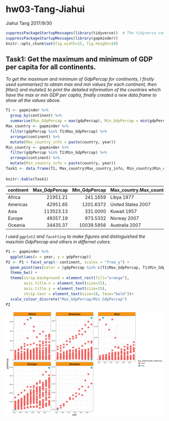 hw03-Tang-Jiahui
================
Jiahui Tang
2017/9/30

``` r
suppressPackageStartupMessages(library(tidyverse))  # The tidyverse contains ggplot2!
suppressPackageStartupMessages(library(gapminder))
knitr::opts_chunk$set(fig.width=15, fig.height=10)
```

Task1: Get the maximum and minimum of GDP per capita for all continents.
------------------------------------------------------------------------

*To get the maximum and minimum of GdpPercap for continents, I firstly used summarise() to obtain max and min values for each continent, then filter() and mutate() to print the detailed information of the countries which have the max or min GDP per captia, finally created a new data.frame to show all the values above.*

``` r
T1 <- gapminder %>% 
  group_by(continent) %>% 
  summarise(Max_GdpPercap = max(gdpPercap), Min_GdpPercap = min(gdpPercap))
Max_country <- gapminder %>% 
  filter(gdpPercap %in% T1$Max_GdpPercap) %>% 
  arrange(continent) %>% 
  mutate(Max_country_info = paste(country, year))
Min_country <- gapminder %>% 
  filter(gdpPercap %in% T1$Min_GdpPercap) %>% 
  arrange(continent) %>% 
  mutate(Min_country_info = paste(country, year))
Task1 <- data.frame(T1, Max_country$Max_country_info, Min_country$Min_country_info)

knitr::kable(Task1)
```

| continent |  Max\_GdpPercap|  Min\_GdpPercap| Max\_country.Max\_country\_info | Min\_country.Min\_country\_info |
|:----------|---------------:|---------------:|:--------------------------------|:--------------------------------|
| Africa    |        21951.21|        241.1659| Libya 1977                      | Congo, Dem. Rep. 2002           |
| Americas  |        42951.65|       1201.6372| United States 2007              | Haiti 2007                      |
| Asia      |       113523.13|        331.0000| Kuwait 1957                     | Myanmar 1952                    |
| Europe    |        49357.19|        973.5332| Norway 2007                     | Bosnia and Herzegovina 1952     |
| Oceania   |        34435.37|      10039.5956| Australia 2007                  | Australia 1952                  |

*I used `ggplot2` and `facetting` to make figures and distinguished the max/min GdpPercap and others in differnet colors.*

``` r
P1 <- gapminder %>% 
  ggplot(aes(x = year, y = gdpPercap))
P2 <- P1 + facet_wrap(~ continent, scales = "free_y") +
  geom_point(aes(color = (gdpPercap %in% c(T1$Max_GdpPercap, T1$Min_GdpPercap))), size = 5) +
  theme_bw() +
  theme(strip.background = element_rect(fill="orange"),
        axis.title.x = element_text(size=15),
        axis.title.y = element_text(size=15),
        strip.text = element_text(size=18, face="bold"))+
  scale_colour_discrete("Max_GdpPercap/Min_GdpPercap")
P2
```

![](hw03-Tang-Jiahui_files/figure-markdown_github-ascii_identifiers/unnamed-chunk-3-1.png)
